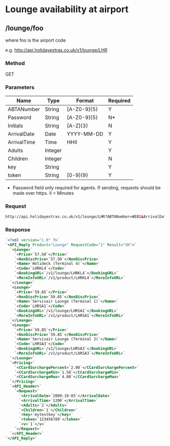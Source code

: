 # Lounge availability at airport


## /lounge/foo

where foo is the airport code

e.g. http://api.holidayextras.co.uk/v1/lounge/LHR


### Method

GET





### Parameters

 | Name        | Type    | Format      | Required | 
 | ----        | ----    | ------      | -------- | 
 | ABTANumber  | String  | [A-Z0-9]{5} | Y        | 
 | Password    | String  | [A-Z0-9]{5} | N*       | 
 | Initials    | String  | [A-Z]{3}    | N        | 
 | ArrivalDate | Date    | YYYY-MM-DD  | Y        | 
 | ArrivalTime | Time    | HHII        | Y        | 
 | Adults      | Integer |             | Y        | 
 | Children    | Integer |             | N        | 
 | key         | String  |             | Y        | 
 | token       | String  | [0-9]{9}    | Y        | 


* Password field only required for agents. If sending, requests should be made over https.
II = Minutes


### Request


```html
http://api.holidayextras.co.uk/v1/lounge/LHR?ABTANumber=WEB1&ArrivalDate=2016-10-03&ArrivalTime=1200&Adults=2&Children=1&key=mytestkey&token=123456789
```



### Response

```xml
`<?xml version="1.0" ?>`
`<API_Reply Product="Lounge" RequestCode="1" Result="OK">`
  `<Lounge>`
    `<Price>`57.50`</Price>`
    `<NonDiscPrice>`57.50`</NonDiscPrice>`
    `<Name>`Holideck (Terminal 4)`</Name>`
    `<Code>`LHRKL4`</Code>`
    `<BookingURL>`/v1/lounge/LHRKL4`</BookingURL>`
    `<MoreInfoURL>`/v1/product/LHRKL4`</MoreInfoURL>`
  `</Lounge>`
  `<Lounge>`
    `<Price>`59.85`</Price>`
    `<NonDiscPrice>`59.85`</NonDiscPrice>`
    `<Name>`Servisair Lounge (Terminal 1)`</Name>`
    `<Code>`LHRSA1`</Code>`
    `<BookingURL>`/v1/lounge/LHRSA1`</BookingURL>`
    `<MoreInfoURL>`/v1/product/LHRSA1`</MoreInfoURL>`
  `</Lounge>`
  `<Lounge>`
    `<Price>`59.85`</Price>`
    `<NonDiscPrice>`59.85`</NonDiscPrice>`
    `<Name>`Servisair Lounge (Terminal 3)`</Name>`
    `<Code>`LHRSA3`</Code>`
    `<BookingURL>`/v1/lounge/LHRSA3`</BookingURL>`
    `<MoreInfoURL>`/v1/product/LHRSA3`</MoreInfoURL>`
  `</Lounge>`
  `<Pricing>`
    `<CCardSurchargePercent>`2.00`</CCardSurchargePercent>`
    `<CCardSurchargeMin>`1.50`</CCardSurchargeMin>`
    `<CCardSurchargeMax>`4.00`</CCardSurchargeMax>`
  `</Pricing>`
  `<API_Header>`
    `<Request>`
      `<ArrivalDate>`2009-10-03`</ArrivalDate>`
      `<ArrivalTime>`1200`</ArrivalTime>`
      `<Adults>`2`</Adults>`
      `<Children>`1`</Children>`
      `<key>`mytestkey`</key>`
      `<token>`123456789`</token>`
      `<v>`1`</v>`
    `</Request>`
  `</API_Header>`
`</API_Reply>`

```
